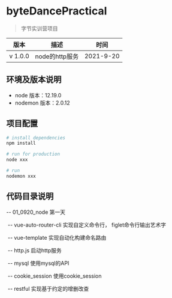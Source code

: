 # byteDancePractical

> 字节实训营项目
>

| 版本    | 描述           | 时间      |
| ------- | -------------- | --------- |
| v 1.0.0 | node的http服务 | 2021-9-20 |

## 环境及版本说明

* node 版本：12.19.0
* nodemon 版本：2.0.12

## 项目配置

``` bash
# install dependencies
npm install

# run for production
node xxx

# run 
nodemon xxx
```

## 代码目录说明

-- 01_0920_node 第一天

​	-- vue-auto-router-cli 实现自定义命令行， figlet命令行输出艺术字

​	-- vue-template 实现自动化构建命名路由

​	-- http.js 启动http服务

​	-- mysql 使用mysql的API

​	-- cookie_session 使用cookie_session

​	-- restful 实现基于约定的增删改查
